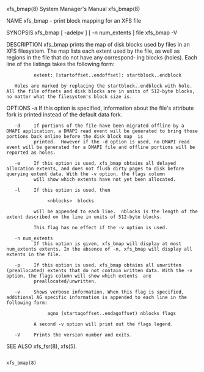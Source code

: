 xfs_bmap(8)                                                                         System Manager's Manual                                                                         xfs_bmap(8)

NAME
       xfs_bmap - print block mapping for an XFS file

SYNOPSIS
       xfs_bmap [ -adelpv ] [ -n num_extents ] file
       xfs_bmap -V

DESCRIPTION
       xfs_bmap  prints the map of disk blocks used by files in an XFS filesystem.  The map lists each extent used by the file, as well as regions in the file that do not have any correspond‐
       ing blocks (holes).  Each line of the listings takes the following form:

              extent: [startoffset..endoffset]: startblock..endblock

       Holes are marked by replacing the startblock..endblock with hole.  All the file offsets and disk blocks are in units of 512-byte blocks, no matter what the filesystem's block size is.

OPTIONS
       -a     If this option is specified, information about the file's attribute fork is printed instead of the default data fork.

       -d     If portions of the file have been migrated offline by a DMAPI application, a DMAPI read event will be generated to bring those portions back online before the disk block map  is
              printed.  However if the -d option is used, no DMAPI read event will be generated for a DMAPI file and offline portions will be reported as holes.

       -e     If this option is used, xfs_bmap obtains all delayed allocation extents, and does not flush dirty pages to disk before querying extent data. With the -v option, the flags column
              will show which extents have not yet been allocated.

       -l     If this option is used, then

                   <nblocks>  blocks

              will be appended to each line.  nblocks is the length of the extent described on the line in units of 512-byte blocks.

              This flag has no effect if the -v option is used.

       -n num_extents
              If this option is given, xfs_bmap will display at most num_extents extents. In the absence of -n, xfs_bmap will display all extents in the file.

       -p     If this option is used, xfs_bmap obtains all unwritten (preallocated) extents that do not contain written data. With the -v option, the flags column will show which extents  are
              preallocated/unwritten.

       -v     Shows verbose information. When this flag is specified, additional AG specific information is appended to each line in the following form:

                   agno (startagoffset..endagoffset) nblocks flags

              A second -v option will print out the flags legend.

       -V     Prints the version number and exits.

SEE ALSO
       xfs_fsr(8), xfs(5).

                                                                                                                                                                                    xfs_bmap(8)

